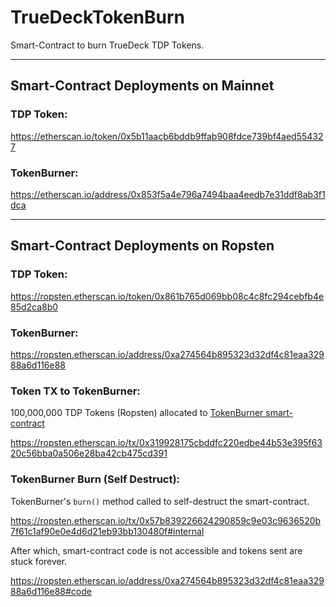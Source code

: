 # TrueDeckTokenBurn
Smart-Contract to burn TrueDeck TDP Tokens.

---

## Smart-Contract Deployments on Mainnet

### TDP Token:
https://etherscan.io/token/0x5b11aacb6bddb9ffab908fdce739bf4aed554327

### TokenBurner:
https://etherscan.io/address/0x853f5a4e796a7494baa4eedb7e31ddf8ab3f1dca

---

## Smart-Contract Deployments on Ropsten

### TDP Token:
https://ropsten.etherscan.io/token/0x861b765d069bb08c4c8fc294cebfb4e85d2ca8b0

### TokenBurner:
https://ropsten.etherscan.io/address/0xa274564b895323d32df4c81eaa32988a6d116e88

### Token TX to TokenBurner:
100,000,000 TDP Tokens (Ropsten) allocated to [TokenBurner smart-contract](https://ropsten.etherscan.io/address/0xa274564b895323d32df4c81eaa32988a6d116e88)

https://ropsten.etherscan.io/tx/0x319928175cbddfc220edbe44b53e395f6320c56bba0a506e28ba42cb475cd391

### TokenBurner Burn (Self Destruct):
TokenBurner's `burn()` method called to self-destruct the smart-contract.

https://ropsten.etherscan.io/tx/0x57b839226624290859c9e03c9636520b7f61c1af90e0e4d6d21eb93bb130480f#internal

After which, smart-contract code is not accessible and tokens sent are stuck forever.

https://ropsten.etherscan.io/address/0xa274564b895323d32df4c81eaa32988a6d116e88#code
